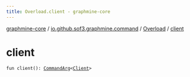 ```yaml
---
title: Overload.client - graphmine-core
---
```


[graphmine-core](../../index.html) / [io.github.sof3.graphmine.command](../index.html) / [Overload](index.html) / [client](./client.html)

# client

`fun client(): `[`CommandArg`](../../io.github.sof3.graphmine.command.args/-command-arg/index.html)`<`[`Client`](../../io.github.sof3.graphmine.client/-client/index.html)`>`
